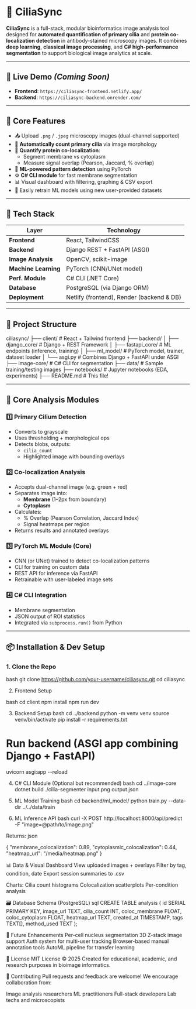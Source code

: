 # 🧪 CiliaSync

**CiliaSync** is a full-stack, modular bioinformatics image analysis tool designed for **automated quantification of primary cilia** and **protein co-localization detection** in antibody-stained microscopy images. It combines **deep learning**, **classical image processing**, and **C# high-performance segmentation** to support biological image analytics at scale.

---

## 🚀 Live Demo *(Coming Soon)*

- **Frontend**: `https://ciliasync-frontend.netlify.app/`
- **Backend**: `https://ciliasync-backend.onrender.com/`

---

## 🧠 Core Features

- 📤 Upload `.png` / `.jpeg` microscopy images (dual-channel supported)
- 🧮 **Automatically count primary cilia** via image morphology
- 🔬 **Quantify protein co-localization**:
  - Segment membrane vs cytoplasm
  - Measure signal overlap (Pearson, Jaccard, % overlap)
- 🧠 **ML-powered pattern detection** using PyTorch
- ⚙️ **C# CLI module** for fast membrane segmentation
- 📊 Visual dashboard with filtering, graphing & CSV export
- 🔁 Easily retrain ML models using new user-provided datasets

---

## 🧰 Tech Stack

| Layer           | Technology                                      |
|------------------|-------------------------------------------------|
| **Frontend**     | React, TailwindCSS                              |
| **Backend**      | Django REST + FastAPI (ASGI)                    |
| **Image Analysis**| OpenCV, scikit-image                           |
| **Machine Learning**| PyTorch (CNN/UNet model)                   |
| **Perf. Module** | C# CLI (.NET Core)                              |
| **Database**     | PostgreSQL (via Django ORM)                     |
| **Deployment**   | Netlify (frontend), Render (backend & DB)       |

---

## 📁 Project Structure

ciliasync/ 
├── client/ # React + Tailwind frontend 
├── backend/ 
│ ├── django_core/ # Django + REST Framework 
│ ├── fastapi_core/ # ML endpoints (inference, training) 
│ ├── ml_model/ # PyTorch model, trainer, dataset loader 
│ └── asgi.py # Combines Django + FastAPI under ASGI 
├── image-core/ # C# CLI for segmentation 
├── data/ # Sample training/testing images 
├── notebooks/ # Jupyter notebooks (EDA, experiments) 
├── README.md # This file!

---

## 🧪 Core Analysis Modules

### 1️⃣ Primary Cilium Detection
- Converts to grayscale
- Uses thresholding + morphological ops
- Detects blobs, outputs:
  - `cilia_count`
  - Highlighted image with bounding overlays

### 2️⃣ Co-localization Analysis
- Accepts dual-channel image (e.g. green + red)
- Separates image into:
  - **Membrane** (1–2px from boundary)
  - **Cytoplasm**
- Calculates:
  - % Overlap (Pearson Correlation, Jaccard Index)
  - Signal heatmaps per region
- Returns results and annotated overlays

### 3️⃣ PyTorch ML Module (Core)
- CNN (or UNet) trained to detect co-localization patterns
- CLI for training on custom data
- REST API for inference via FastAPI
- Retrainable with user-labeled image sets

### 4️⃣ C# CLI Integration
- Membrane segmentation
- JSON output of ROI statistics
- Integrated via `subprocess.run()` from Python

---

## 📦 Installation & Dev Setup

### 1. Clone the Repo
bash
git clone https://github.com/your-username/ciliasync.git
cd ciliasync 


2. Frontend Setup

bash
cd client
npm install
npm run dev

3. Backend Setup
bash
cd ../backend
python -m venv venv
source venv/bin/activate
pip install -r requirements.txt

# Run backend (ASGI app combining Django + FastAPI)
uvicorn asgi:app --reload

4. C# CLI Module (Optional but recommended)
bash
cd ../image-core
dotnet build
./cilia-segmenter input.png output.json

5. ML Model Training
bash
cd backend/ml_model/
python train.py --data-dir ../../data/train

6. ML Inference API
bash
curl -X POST http://localhost:8000/api/predict \
     -F "image=@path/to/image.png"

Returns:
json

{
  "membrane_colocalization": 0.89,
  "cytoplasmic_colocalization": 0.44,
  "heatmap_url": "/media/heatmap.png"
}

📊 Data & Visual Dashboard
View uploaded images + overlays
Filter by tag, condition, date
Export session summaries to .csv

Charts:
Cilia count histograms
Colocalization scatterplots
Per-condition analysis

🗃️ Database Schema (PostgreSQL)
sql
CREATE TABLE analysis (
  id SERIAL PRIMARY KEY,
  image_url TEXT,
  cilia_count INT,
  coloc_membrane FLOAT,
  coloc_cytoplasm FLOAT,
  heatmap_url TEXT,
  created_at TIMESTAMP,
  tags TEXT[],
  method_used TEXT
);

🔮 Future Enhancements
Per-cell nucleus segmentation
3D Z-stack image support
Auth system for multi-user tracking
Browser-based manual annotation tools
AutoML pipeline for transfer learning

📜 License
MIT License © 2025
Created for educational, academic, and research purposes in bioimage informatics.

🤝 Contributing
Pull requests and feedback are welcome!
We encourage collaboration from:

Image analysis researchers
ML practitioners
Full-stack developers
Lab techs and microscopists

